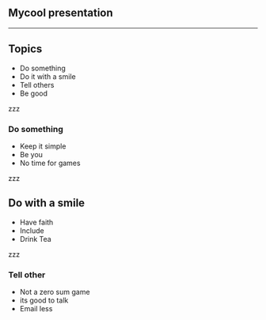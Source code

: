 ## Mycool presentation 

---- 

## Topics  

 - Do something
 - Do it with a smile
 - Tell others
 - Be good 

zzz

### Do something   

 - Keep it simple
 - Be you
 - No time for games

zzz

## Do with a smile

 - Have faith
 - Include
 - Drink Tea

zzz

### Tell other

 - Not a zero sum game
 - its good to talk
 - Email less



